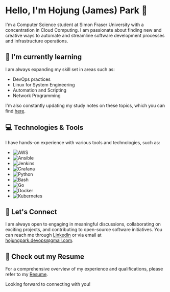 # Hello, I'm Hojung (James) Park 👋

I'm a Computer Science student at Simon Fraser University with a concentration in Cloud Computing. I am passionate about finding new and creative ways to automate and streamline software development processes and infrastructure operations.


## 🌱 I'm currently learning

I am always expanding my skill set in areas such as:

- DevOps practices
- Linux for System Engineering
- Automation and Scripting
- Network Programming

I'm also constantly updating my study notes on these topics, which you can find [here](https://glossy-polish-351.notion.site/Study-Notes-f313cb41bb0349e0bb60da9a4b6977b4).

## 💻 Technologies & Tools

I have hands-on experience with various tools and technologies, such as:

- ![AWS](https://img.shields.io/badge/-AWS-232F3E?style=flat-square&logo=Amazon-AWS&logoColor=white)
- ![Ansible](https://img.shields.io/badge/-Ansible-EE0000?style=flat-square&logo=ansible&logoColor=white)
- ![Jenkins](https://img.shields.io/badge/-Jenkins-D24939?style=flat-square&logo=Jenkins&logoColor=white)
- ![Grafana](https://img.shields.io/badge/-Grafana-F46800?style=flat-square&logo=Grafana&logoColor=white)
- ![Python](https://img.shields.io/badge/-Python-3776AB?style=flat-square&logo=python&logoColor=white)
- ![Bash](https://img.shields.io/badge/-Bash-4EAA25?style=flat-square&logo=gnu-bash&logoColor=white)
- ![Go](https://img.shields.io/badge/-Go-00ADD8?style=flat-square&logo=Go&logoColor=white)
- ![Docker](https://img.shields.io/badge/-Docker-2496ED?style=flat-square&logo=Docker&logoColor=white)
- ![Kubernetes](https://img.shields.io/badge/-Kubernetes-326CE5?style=flat-square&logo=Kubernetes&logoColor=white)

## 💬 Let's Connect

I am always open to engaging in meaningful discussions, collaborating on exciting projects, and contributing to open-source software initiatives. You can reach me through [LinkedIn](https://www.linkedin.com/in/hojungpark//) or via email at hojungpark.devops@gmail.com.

## 📄 Check out my Resume

For a comprehensive overview of my experience and qualifications, please refer to my [Resume](https://linktoyourresume.com).

Looking forward to connecting with you!
